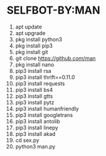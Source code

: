 # SELFBOT-BY:MAN
1. apt update
2. apt upgrade
3. pkg install python3
4. pkg install pip3
5. pkg install git
6. git clone https://github.com/man
7. pkg install nano
8. pip3 install rsa
9. pip3 install thrift==0.11.0
10. pip3 install requests
11. pip3 install bs4
12. pip3 install gtts
13. pip3 install pytz
14. pip3 install humanfriendly
15. pip3 install googletrans
16. pip3 install antolib
17. pip3 install linepy
18. pip3 install akad
19. cd sex.py
20. python3 man.py
